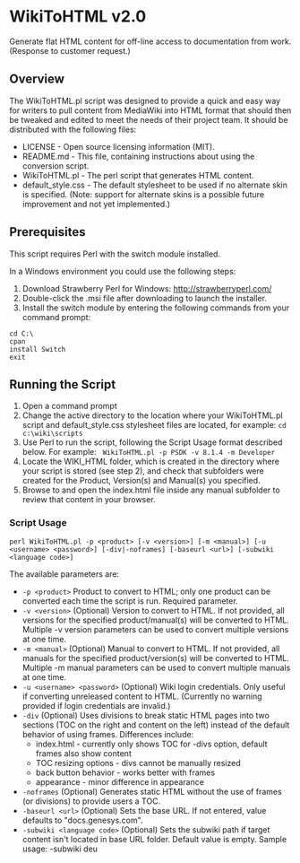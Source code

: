 # WikiToHTML v2.0

Generate flat HTML content for off-line access to documentation from work. (Response to customer request.)

## Overview

The WikiToHTML.pl script was designed to provide a quick and easy way for writers to pull content from MediaWiki into HTML format that should then be tweaked and edited to meet the needs of their project team. It should be distributed with the following files:
- LICENSE - Open source licensing information (MIT).
- README.md - This file, containing instructions about using the conversion script.
- WikiToHTML.pl - The perl script that generates HTML content.
- default_style.css - The default stylesheet to be used if no alternate skin is specified. (Note: support for alternate skins is a possible future improvement and not yet implemented.)

## Prerequisites

This script requires Perl with the switch module installed. 

In a Windows environment you could use the following steps:

1. Download Strawberry Perl for Windows: http://strawberryperl.com/
2. Double-click the .msi file after downloading to launch the installer.
3. Install the switch module by entering the following commands from your command prompt:

  ```
  cd C:\
  cpan
  install Switch
  exit
  ```

## Running the Script

1. Open a command prompt
2. Change the active directory to the location where your WikiToHTML.pl script and default_style.css stylesheet files are located, for example:
`cd c:\wiki\scripts`
3. Use Perl to run the script, following the Script Usage format described below. For example:
` WikiToHTML.pl -p PSDK -v 8.1.4 -m Developer`
4. Locate the WIKI_HTML folder, which is created in the directory where your script is stored (see step 2), and check that subfolders were created for the Product, Version(s) and Manual(s) you specified.
5. Browse to and open the index.html file inside any manual subfolder to review that content in your browser.

### Script Usage

`perl WikiToHTML.pl -p <product> [-v <version>] [-m <manual>] [-u <username> <password>] [-div|-noframes] [-baseurl <url>] [-subwiki <language code>]`

The available parameters are:
- `-p <product>`
Product to convert to HTML; only one product can be converted each time the script is run. Required parameter.
- `-v <version>`
(Optional) Version to convert to HTML. If not provided, all versions for the specified product/manual(s) will be converted to HTML. Multiple -v version parameters can be used to convert multiple versions at one time.
- `-m <manual>`
(Optional) Manual to convert to HTML. If not provided, all manuals for the specified product/version(s) will be converted to HTML. Multiple -m manual parameters can be used to convert multiple manuals at one time.
- `-u <username> <password>`
(Optional) Wiki login credentials. Only useful if converting unreleased content to HTML. (Currently no warning provided if login credentials are invalid.)
- `-div`
(Optional) Uses divisions to break static HTML pages into two sections (TOC on the right and content on the left) instead of the default behavior of using frames. Differences include:
  - index.html - currently only shows TOC for -divs option, default frames also show content
  - TOC resizing options - divs cannot be manually resized
  - back button behavior - works better with frames
  - appearance - minor difference in appearance
- `-noframes`
(Optional) Generates static HTML without the use of frames (or divisions) to provide users a TOC.
- `-baseurl <url>`
(Optional) Sets the base URL. If not entered, value defaults to "docs.genesys.com".
- `-subwiki <language code>`
(Optional) Sets the subwiki path if target content isn't located in base URL folder. Default value is empty.
Sample usage: -subwiki deu